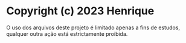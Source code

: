 # Copyright (c) 2023 Henrique 

O uso dos arquivos deste projeto é limitado apenas a fins de estudos, qualquer outra ação está estrictamente proibida.
